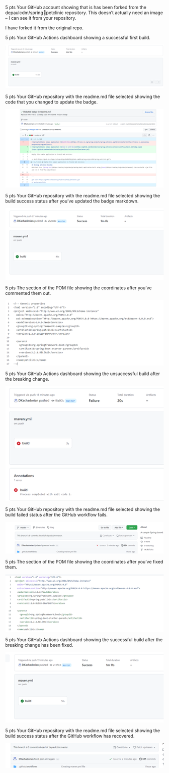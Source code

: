 
5 pts Your GitHub account showing that is has been forked from the depaulcdm/springpetclinic repository. This doesn’t actually need an image – I can see it
from your repository.

I have forked it from the original repo.


5 pts Your GitHub Actions dashboard showing a successful first build.

![Screen Capture #1](figures/Fig1.PNG)

5 pts Your GitHub repository with the readme.md file selected showing the code that you
changed to update the badge.

![Screen Capture #2](figures/fig2.PNG)


5 pts Your GitHub repository with the readme.md file selected showing the build success
status after you’ve updated the badge markdown.

![Screen Capture #1](figures/Fig3.PNG)

5 pts The section of the POM file showing the coordinates after you’ve commented them
out.

![Screen Capture #1](figures/Fig4.PNG)

5 pts Your GitHub Actions dashboard showing the unsuccessful build after the breaking
change.

![Screen Capture #1](figures/Fig5.PNG)

5 pts Your GitHub repository with the readme.md file selected showing the build failed
status after the GitHub workflow fails.

![Screen Capture #1](figures/Fig6.PNG)

5 pts The section of the POM file showing the coordinates after you’ve fixed them.

![Screen Capture #1](figures/Fig7.PNG)

5 pts Your GitHub Actions dashboard showing the successful build after the breaking
change has been fixed.

![Screen Capture #1](figures/Fig8.PNG)

5 pts Your GitHub repository with the readme.md file selected showing the build success
status after the GitHub workflow has recovered.

![Screen Capture #1](figures/Fig9.PNG)
